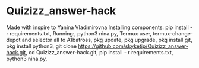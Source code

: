 # Quizizz_answer-hack
Made with inspire to Yanina Vladimirovna
Installing components:
pip install - r requirements.txt,
Running:,
python3 nina.py,
Termux use:,
termux-change-depot and selector all to A1batross,
pkg update,
pkg upgrade,
pkg install git,
pkg install python3,
git clone https://github.com/skyketip/Quizizz_answer-hack.git,
cd Quizizz_answer-hack.git,
pip install - r requirements.txt,
python3 nina.py,
